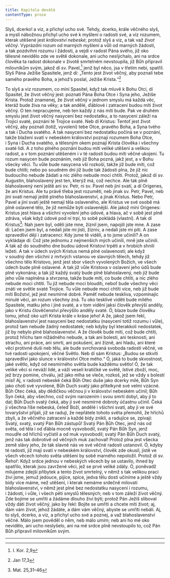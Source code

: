 ```yaml
---
title: Kapitola devátá
contentType: prose
---
```


<section>

Slyš, dcerko! a viz, a přichyl ucho své. Tehdy, dcerko, krále věčného slyš, a myslí nábožnou přichyl ucho své k myšlení o radosti své, a viz rozumem, kterak utěšené jest _království nebeské_; protož slyš a viz, a tak važ _život věčný_. Vyprázdni rozum od marných myšlení a vůli od marných žádostí, a tak pozdvihni rozumu i žádosti, a vejdi v radost Pána svého, již oko tělesné nevidělo zde ve světě dokonale, ani ucho neslýchalo, ani na srdce člověka ta radost dokonale v životě smrtelném nevstoupila, již Bůh připravil milovníkům svým, jakož dí sv. Pavel,[^12] jenž byl něco, jsa v třetím nebi, spatřil. Slyš Pána Ježíše Spasitele, jenž dí: „Tento jest život věčný, aby poznali tebe samého pravého Boha, a jehož’s poslal, Ježíše Krista.“[^13]

To slyš a viz rozumem, co míní Spasitel, když tak mluvě k Bohu Otci, dí Spasitel, že život věčný jest: poznati Pána Boha Otce i Syna jeho, Ježíše Krista. Protož znamenej, že život věčný v jednom smyslu má každá věc, kteráž bude živa na věky; a tak andělé, ďáblové i zatracení budou míti život věčný. O ten nepracujeme, neb ten každý z nás míti bude. Pak ve druhém smyslu jest život věčný nasycení bez nedostatku, a to nasycení záleží na Trojici svaté, poznání té Trojice svaté. Neb dí Kristus: Tentoť jest život věčný, aby poznali (totiž, vyvolení) tebe Otce, pravého Boha, a Syna tvého a tak i Ducha svatého. A tak nasycení bez nedostatku počíná se v poznání, takže blažení svatí v nebeském království poznají rozumem Boha Otce, i Syna i Ducha svatého, a tělesným okem poznají Krista člověka i všechny svaté lidi. A z toho plného poznání budou míti veliké utěšení a velikou radost, a v tom poznání utěšeném i v té radosti budou míti věčné ukojení. Tu rozum nasycen bude poznáním, neb již Boha pozná, jakž jest, a v Bohu všecky věci. Tu vůle bude nasycena vší rozkoší, takže již bude míti, což bude chtíti; nebo po soudném dni již bude tak žádosti plna, že již nic budoucího nebude žádati a nic zlého nebude moci chtíti. Protož, jakož dí sv. Augustin, blahoslavený jest ten, kterýž má, což nechce. Ale tak plně blahoslavený není ještě ani sv. Petr, ni sv. Pavel neb jiní svatí, a dí Origenes, že ani Kristus. Ale tu právě třeba jest rozuměti, neb jinak sv. Petr, Pavel, neb jiní svatí nemají ještě plného blahoslavenství, a jinak Kristus. Nebo Petr, Pavel a jiní svatí ještě nemají těla oslaveného, ale Kristus ve své osobě má plně oslavené tělo, že již nemůže býti oslavenější. Ale jakož míní Origenes: Kristus jest hlava a všichni vyvolení jeho údové, a hlava, ač v sobě jest plně zdráva, však když údové pod ní trpí, to sobě pokládá (vlastní). A tak dí Kristus[^14]: Nah jsem byl, oděli jste mne, žíznil jsem, napojili jste mne. A zase dí: Lačen jsem byl, a nedali jste mi jísti, žízniv, a nedali jste mi píti. A zase spravedliví dějí i zatracenci: Kdy jsme tě viděli, a to jsme učinili? A on vykládaje dí: Což jste jednomu z nejmenších mých učinili, mně jste učinili. A tak až do soudného dne budou údové Kristovi trpěti a v hrobích shnilí ležeti. A tak v údech svých Kristus nemá plné oslavenosti; ale když v soudný den všichni z mrtvých vstanou ve slavných tělech, tehdy již všechno tělo Kristovo, jenž jest sbor všech vyvolených Božích, ve všech údech bude plně oslavené. A tak již vůle Kristova v oslavení jeho údů bude plně vykonána; a tak již každý svatý bude plně blahoslavený, neb již bude jeho vůle naplněna a stvrzena, takže bude míti, co bude chtíti, a nic zlého nebude moci chtíti. Tu již nebude moci blouditi, neboť bude všechny věci znáti ve světle svaté Trojice. Tu vůle nebude moci chtíti více, neb již bude míti Božství, jež jest nesmírné dobré. Paměť nebude teskliva, vzpomínajíc minulé věci, an rozum všechny zná. Tu oko tesklivé viděti bude milého Spasitele, matku jeho i jiné svaté, a v tom vidění jaksi člověk převýší anděly, jako v Kristu člověčenství převýšilo anděly svaté. Ó, blaze bude člověku tomu, jehož oko uzří Krista krále v kráse jeho! A že, jakož jsem řekl, blahoslavenství jest nasycení bez nedostatku (nasycení totiž rozumu i vůle), protož tam nebude žádný nedostatek; neb kdyby byl kterakkoli nedostatek, již by nebylo plné blahoslavenství. A že člověk bude míti, což bude chtíti, protož hříchu tam nižádného nebude, a tak ani bolesti, ani tesknosti, ani strachu, ani práce, ani smrti, ani pokušení, ani žízně, ani hladu, ani které věci protivné duši neb tělu, ale bude svrchovaná svoboda radosti věčné, ve tvé radosti upokojení, věčné Světlo. Neb dí sám Kristus: „Budou se stkvíti spravedliví jako slunce v království Otce mého.“ Ó, jaká to bude skvostnost, jaké světlo, když od nesmírného světla bude každému světlo! Ó, že tak veliké věci si neváží lidé, a váží veselí kratičké ve světě, lstivé zboží, moc, jež brzy pomine, chválu, jež jako mlha se vleče, rozkoš, jež se vždy s bolestí mísí! Aj, v radosti nebeské čeká Bůh Otec duše jako dcerky milé, Bůh Syn jako choti své vyvolené, Bůh Duch svatý jako přítelkyně své velmi vzácné. Bůh Otec čeká, aby dědičkou věčnou ji v království nebeském učinil; Bůh Syn čeká, aby všechno, což svým narozením i svou smrtí dobyl, aby jí to dal; Bůh Duch svatý čeká, aby jí své nesmírné dobroty účastnu učinil. Čeká ji všechna říše nebeská, čeleď Boží, andělé i všichni svatí, aby ji ve své tovaryšství přijali, již se radují, že nepřátele tohoto světa přemohli, že hříchů zbyli, a že věčného zatracení a každé bídy znikli, a radujíce se, zpívají: Svatý, svatý, svatý Pán Bůh zástupů! Svatý Pán Bůh Otec, jenž nás od světa, od těla i od ďábla mocně vysvobodil, svatý Pán Bůh Syn, jenž moudře od hříchů vyčistil a od muk vysvobodil; svatý Pán Bůh Duch svatý, jenž nás tak dobrotivě od věčných muk zachoval! Protož plna jest všecka země slávy jeho, že tak slavně nás ve své věčné radosti ustanovil. Ó, kdyby té radosti, již mají svatí v nebeském království, člověk zde okusil, jistě ve všech věcech tohoto světa utěšení by sobě marného nepoložil. Protož dí sv. Řehoř: Když srdce jednou v nebeských věcech by se ustavilo, ihned by spatřilo, kterak jsou zavržené věci, jež se prvé veliké zdály. Ó, poněvadž milujeme zdejší příbytek a tento život smrtelný, v němž s tak velikou prací živi jsme, jemuž jedouce, pijíce, spíce, jedva tělu dosti učiníme a ještě vždy bídy více máme, než utěšení, i kterak nemáme srdečně milovati blahoslavenství, v němž jest plné bez nedostatku nasycení i rozumu, i žádosti, i vůle, i všech pěti smyslů tělesných; neb v tom záleží život věčný. Zde bojíme se umříti a žádáme dlouho živi býti; protož Pán Ježíš sliboval vždy dáti život věčný, jako by řekl: Bojíte se umříti a chcete míti život; aj, dám vám život, jehož žádáte, a dám vám věčný, abyste se umříti nebáli. Aj, to slyš, dcerko, a viz, a přichyl ucho své a poznej, a važ blahoslavenství věčné. Málo jsem pověděl o něm, neb málo umím; neb ani ho mé oko nevidělo, ani ucho neslyšelo, ani na mé srdce plně nevstoupilo to, což Pán Bůh připravil milovníkům svým.

* * *

[^12]: I. Kor. 2,9

[^13]: Jan 17,3

[^14]: Mat. 25,31–46

</section>
